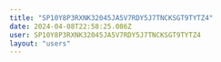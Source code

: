 ```yaml
---
title: "SP10Y8P3RXNK32045JA5V7RDY5J7TNCKSGT9TYTZ4"
date: 2024-04-08T22:58:25.086Z
user: SP10Y8P3RXNK32045JA5V7RDY5J7TNCKSGT9TYTZ4
layout: "users"
---
```

    